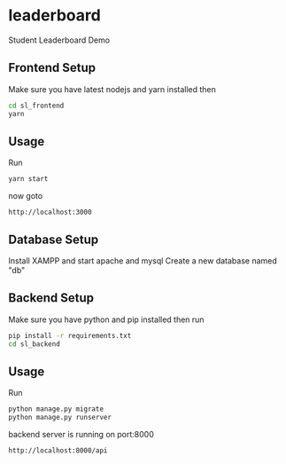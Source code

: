 # leaderboard

Student Leaderboard Demo

## Frontend Setup

Make sure you have latest nodejs and yarn installed
then
```bash
cd sl_frontend
yarn
```

## Usage

Run

```cmd
yarn start
```
now goto
```url
http://localhost:3000
```

## Database Setup
Install XAMPP and start apache and mysql
Create a new database named "db"


## Backend Setup

Make sure you have python and pip installed
then run
```cmd
pip install -r requirements.txt
cd sl_backend
```

## Usage

Run

```cmd
python manage.py migrate
python manage.py runserver
```

backend server is running on port:8000
```url
http://localhost:8000/api
```
